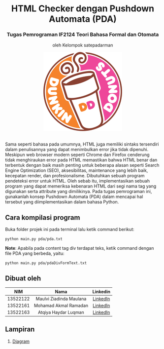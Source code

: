 <div align="center">
    <h1>HTML Checker dengan Pushdown Automata (PDA)</h1>
    <h3>Tugas Pemrograman IF2124 Teori Bahasa Formal dan Otomata</h3>
    <p>oleh Kelompok satepadarman</p>
    
![Example screenshot](./logokelompok.png)
    <br/>
    <br/>
</div>

Sama seperti bahasa pada umumnya, HTML juga memiliki sintaks tersendiri dalam penulisannya yang dapat menimbulkan error jika tidak dipenuhi. Meskipun web browser modern seperti Chrome dan Firefox cenderung tidak menghiraukan error pada HTML memastikan bahwa HTML benar dan terbentuk dengan baik masih penting untuk beberapa alasan seperti Search Engine Optimization (SEO), aksesibilitas, maintenance yang lebih baik, kecepatan render, dan profesionalisme. 
Dibutuhkan sebuah program pendeteksi error untuk HTML. Oleh sebab itu, implementasikan sebuah program yang dapat memeriksa kebenaran HTML dari segi nama tag yang digunakan serta attribute yang dimilikinya. Pada tugas pemrograman ini, gunakanlah konsep Pushdown Automata (PDA) dalam mencapai hal tersebut yang diimplementasikan dalam bahasa Python. 

## Cara kompilasi program

Buka folder projek ini pada terminal lalu ketik command berikut:
```shell
python main.py pda/pda.txt
```

**Note**: Apabila pada content tag div terdapat teks, ketik command dengan file PDA yang berbeda, yaitu:
```shell
python main.py pda/pdaDivFormText.txt
```

## Dibuat oleh
| NIM | Nama | Linkedin |
| :---: | :---: | :---: |
| 13522122 | Maulvi Ziadinda Maulana | [LinkedIn](https://www.linkedin.com/in/maulvi-ziadinda-maulana-02b1a5225/) |
| 13522161 | Mohamad Akmal Ramadan | [LinkedIn](https://www.linkedin.com/in/akmalrmn/) |
| 13522163 | Atqiya Haydar Luqman | [LinkedIn](https://www.linkedin.com/in/atqiyahaydar/) |

## Lampiran
1. [Diagram](https://miro.com/app/board/uXjVNMb4uhY=/)
